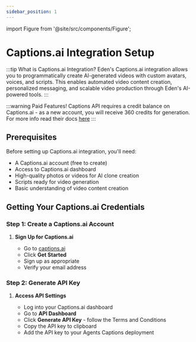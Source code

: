 ```yaml
---
sidebar_position: 1
---
```


import Figure from '@site/src/components/Figure';

# Captions.ai Integration Setup

:::tip What is Captions.ai Integration?
Eden's Captions.ai integration allows you to programmatically create AI-generated videos with custom avatars, voices, and scripts. This enables automated video content creation, personalized messaging, and scalable video production through Eden's AI-powered tools.
:::

:::warning Paid Features!
Captions API requires a credit balance on Captions.ai - as a new account, you will receive 360 credits for generation. For more info read their docs [here](https://help.captions.ai/api-reference/api#can-i-use-the-same-api-key-for-different-applications)
:::

## Prerequisites

Before setting up Captions.ai integration, you'll need:

- A Captions.ai account (free to create)
- Access to Captions.ai dashboard
- High-quality photos or videos for AI clone creation
- Scripts ready for video generation
- Basic understanding of video content creation

## Getting Your Captions.ai Credentials

### Step 1: Create a Captions.ai Account

1. **Sign Up for Captions.ai**

   - Go to [captions.ai](https://captions.ai)
   - Click **Get Started**
   - Sign up as appropriate
   - Verify your email address

### Step 2: Generate API Key

1. **Access API Settings**

   - Log into your Captions.ai dashboard
   - Go to **API Dashboard**
   - Click **Generate API Key** - follow the Terms and Conditions
   - Copy the API key to clipboard
   - Add the API key to your Agents Captions deployment

   <Figure src="/img/captions/api.png" caption="Captions copy API key" width="50%" />
